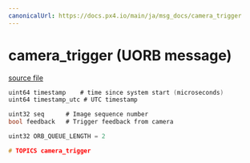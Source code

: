 ```yaml
---
canonicalUrl: https://docs.px4.io/main/ja/msg_docs/camera_trigger
---
```


# camera_trigger (UORB message)



[source file](https://github.com/PX4/PX4-Autopilot/blob/release/1.13/msg/camera_trigger.msg)

```c
uint64 timestamp    # time since system start (microseconds)
uint64 timestamp_utc # UTC timestamp

uint32 seq      # Image sequence number
bool feedback   # Trigger feedback from camera

uint32 ORB_QUEUE_LENGTH = 2

# TOPICS camera_trigger
```
